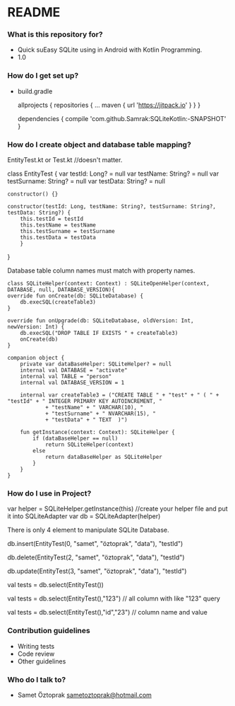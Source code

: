 # README #

### What is this repository for? ###

* Quick suEasy SQLite using in Android with Kotlin Programming.
* 1.0

### How do I get set up? ###

* build.gradle

	allprojects {
		repositories {
			...
			maven { url 'https://jitpack.io' }
		}
	}

	dependencies {
		compile 'com.github.Samrak:SQLiteKotlin:-SNAPSHOT'
	}
  
### How do I create object and database table mapping? ###
 
  EntityTest.kt or Test.kt //doesn't matter.

class EntityTest {
    var testId: Long? = null
    var testName: String? = null
    var testSurname: String? = null
    var testData: String? = null

    constructor() {}

    constructor(testId: Long, testName: String?, testSurname: String?, testData: String?) {
        this.testId = testId
        this.testName = testName
        this.testSurname = testSurname
        this.testData = testData
    	}
}

Database table column names must match with property names.

	class SQLiteHelper(context: Context) : SQLiteOpenHelper(context, DATABASE, null, DATABASE_VERSION){
    override fun onCreate(db: SQLiteDatabase) {
        db.execSQL(createTable3)
    }

    override fun onUpgrade(db: SQLiteDatabase, oldVersion: Int, newVersion: Int) {
        db.execSQL("DROP TABLE IF EXISTS " + createTable3)
        onCreate(db)
    }

    companion object {
        private var dataBaseHelper: SQLiteHelper? = null
        internal val DATABASE = "activate"
        internal val TABLE = "person"
        internal val DATABASE_VERSION = 1

        internal var createTable3 = ("CREATE TABLE " + "test" + " ( " + "testId" + " INTEGER PRIMARY KEY AUTOINCREMENT, "
                + "testName" + " VARCHAR(10), "
                + "testSurname" + " NVARCHAR(15), "
                + "testData" + " TEXT  )")

        fun getInstance(context: Context): SQLiteHelper {
            if (dataBaseHelper == null)
                return SQLiteHelper(context)
            else
                return dataBaseHelper as SQLiteHelper
        	}
    	}
	}
    
### How do I use in Project? ###

var helper = SQLiteHelper.getInstance(this) //create your helper file and put it into SQLiteAdapter
var db = SQLiteAdapter(helper)

There is only 4 element to manipulate SQLite Database.

db.insert(EntityTest(0, "samet", "öztoprak", "data"), "testId")

db.delete(EntityTest(2, "samet", "öztoprak", "data"), "testId")

db.update(EntityTest(3, "samet", "öztoprak", "data"), "testId")

val tests = db.select(EntityTest())

val tests = db.select(EntityTest(),"123") // all column with like "123" query

val tests = db.select(EntityTest(),"id","23") // column name and value

### Contribution guidelines ###

* Writing tests
* Code review
* Other guidelines

### Who do I talk to? ###

* Samet Öztoprak sametoztoprak@hotmail.com
